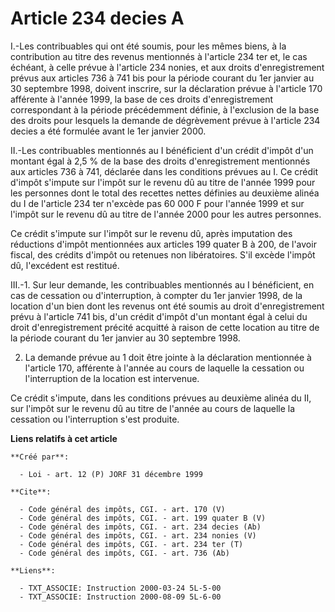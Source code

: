 # Article 234 decies A

I.-Les contribuables qui ont été soumis, pour les mêmes biens, à la contribution au titre des revenus mentionnés à l'article
234 ter et, le cas échéant, à celle prévue à l'article 234 nonies, et aux droits d'enregistrement prévus aux articles 736 à
741 bis pour la période courant du 1er janvier au 30 septembre 1998, doivent inscrire, sur la déclaration prévue à l'article
170 afférente à l'année 1999, la base de ces droits d'enregistrement correspondant à la période précédemment définie, à
l'exclusion de la base des droits pour lesquels la demande de dégrèvement prévue à l'article 234 decies a été formulée avant
le 1er janvier 2000. 

II.-Les contribuables mentionnés au I bénéficient d'un crédit d'impôt d'un montant égal à 2,5 % de la base des droits
d'enregistrement mentionnés aux articles 736 à 741, déclarée dans les conditions prévues au I. Ce crédit d'impôt s'impute sur
l'impôt sur le revenu dû au titre de l'année 1999 pour les personnes dont le total des recettes nettes définies au deuxième
alinéa du I de l'article 234 ter n'excède pas 60 000 F pour l'année 1999 et sur l'impôt sur le revenu dû au titre de l'année
2000 pour les autres personnes. 

Ce crédit s'impute sur l'impôt sur le revenu dû, après imputation des réductions d'impôt mentionnées aux articles 199 quater
B à 200, de l'avoir fiscal, des crédits d'impôt ou retenues non libératoires. S'il excède l'impôt dû, l'excédent est
restitué. 

III.-1. Sur leur demande, les contribuables mentionnés au I bénéficient, en cas de cessation ou d'interruption, à compter du
1er janvier 1998, de la location d'un bien dont les revenus ont été soumis au droit d'enregistrement prévu à l'article 741
bis, d'un crédit d'impôt d'un montant égal à celui du droit d'enregistrement précité acquitté à raison de cette location au
titre de la période courant du 1er janvier au 30 septembre 1998.

2. La demande prévue au 1 doit être jointe à la déclaration mentionnée à l'article 170, afférente à l'année au cours de
laquelle la cessation ou l'interruption de la location est intervenue. 

Ce crédit s'impute, dans les conditions prévues au deuxième alinéa du II, sur l'impôt sur le revenu dû au titre de l'année au
cours de laquelle la cessation ou l'interruption s'est produite.

**Liens relatifs à cet article**

	**Créé par**:

	  - Loi - art. 12 (P) JORF 31 décembre 1999

	**Cite**:

	  - Code général des impôts, CGI. - art. 170 (V)
	  - Code général des impôts, CGI. - art. 199 quater B (V)
	  - Code général des impôts, CGI. - art. 234 decies (Ab)
	  - Code général des impôts, CGI. - art. 234 nonies (V)
	  - Code général des impôts, CGI. - art. 234 ter (T)
	  - Code général des impôts, CGI. - art. 736 (Ab)

	**Liens**:

	  - TXT_ASSOCIE: Instruction 2000-03-24 5L-5-00
	  - TXT_ASSOCIE: Instruction 2000-08-09 5L-6-00
